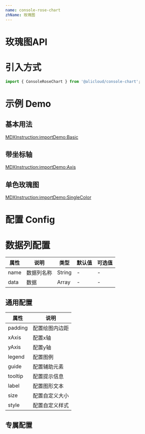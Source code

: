 ```yaml
---
name: console-rose-chart
zhName: 玫瑰图
---
```


# 玫瑰图API

# 引入方式

```javascript
import { ConsoleRoseChart } from '@alicloud/console-chart';
```

# 示例 Demo

## 基本用法

[MDXInstruction:importDemo:Basic](./demo/Basic.tsx)

## 带坐标轴

[MDXInstruction:importDemo:Axis](./demo/Axis.tsx)

## 单色玫瑰图

[MDXInstruction:importDemo:SingleColor](./demo/SingleColor.tsx)

# 配置 Config

# 数据列配置

| 属性 | 说明 | 类型 | 默认值 | 可选值 |
| --- | --- | --- | --- | --- |
| name | 数据列名称 | String | - | - |
| data | 数据 | Array | - | - |

## 通用配置

| 属性 | 说明 |
| --- | --- |
| padding | 配置绘图内边距 |
| xAxis | 配置x轴 |
| yAxis | 配置y轴 |
| legend | 配置图例 |
| guide | 配置辅助元素 |
| tooltip | 配置提示信息 |
| label | 配置图形文本 |
| size | 配置自定义大小 |
| style | 配置自定义样式 |

## 专属配置
